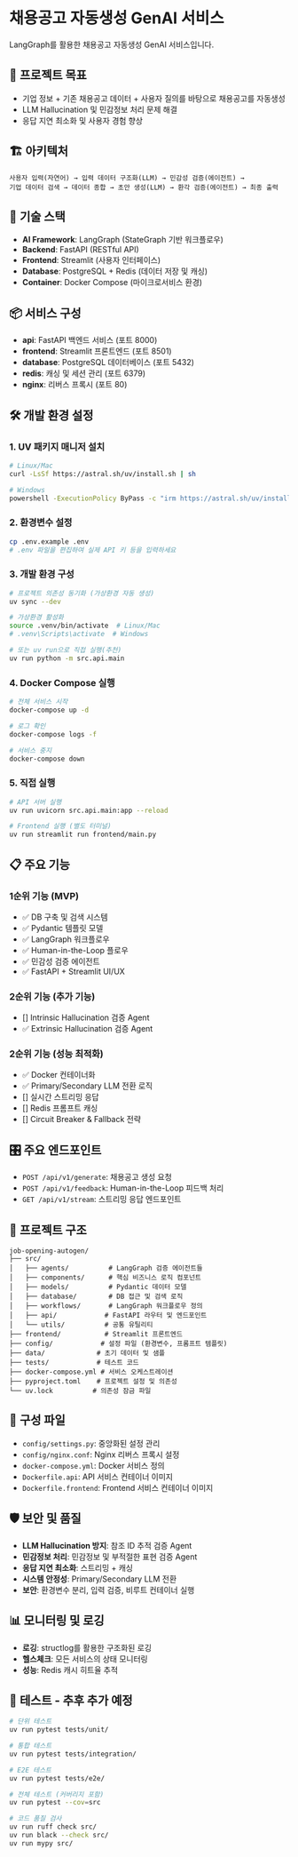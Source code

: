 # 채용공고 자동생성 GenAI 서비스

LangGraph를 활용한 채용공고 자동생성 GenAI 서비스입니다.

## 🎯 프로젝트 목표

- 기업 정보 + 기존 채용공고 데이터 + 사용자 질의를 바탕으로 채용공고를 자동생성
- LLM Hallucination 및 민감정보 처리 문제 해결
- 응답 지연 최소화 및 사용자 경험 향상

## 🏗️ 아키텍처

```
사용자 입력(자연어) → 입력 데이터 구조화(LLM) → 민감성 검증(에이전트) →
기업 데이터 검색 → 데이터 종합 → 초안 생성(LLM) → 환각 검증(에이전트) → 최종 출력
```

## 🚀 기술 스택

- **AI Framework**: LangGraph (StateGraph 기반 워크플로우)
- **Backend**: FastAPI (RESTful API)
- **Frontend**: Streamlit (사용자 인터페이스)
- **Database**: PostgreSQL + Redis (데이터 저장 및 캐싱)
- **Container**: Docker Compose (마이크로서비스 환경)

## 📦 서비스 구성

- **api**: FastAPI 백엔드 서비스 (포트 8000)
- **frontend**: Streamlit 프론트엔드 (포트 8501)
- **database**: PostgreSQL 데이터베이스 (포트 5432)
- **redis**: 캐싱 및 세션 관리 (포트 6379)
- **nginx**: 리버스 프록시 (포트 80)

## 🛠️ 개발 환경 설정

### 1. UV 패키지 매니저 설치

```bash
# Linux/Mac
curl -LsSf https://astral.sh/uv/install.sh | sh

# Windows
powershell -ExecutionPolicy ByPass -c "irm https://astral.sh/uv/install.sh | iex"
```

### 2. 환경변수 설정

```bash
cp .env.example .env
# .env 파일을 편집하여 실제 API 키 등을 입력하세요
```

### 3. 개발 환경 구성

```bash
# 프로젝트 의존성 동기화 (가상환경 자동 생성)
uv sync --dev
```

```bash
# 가상환경 활성화
source .venv/bin/activate  # Linux/Mac
# .venv\Scripts\activate  # Windows

# 또는 uv run으로 직접 실행(추천)
uv run python -m src.api.main
```

### 4. Docker Compose 실행

```bash
# 전체 서비스 시작
docker-compose up -d

# 로그 확인
docker-compose logs -f

# 서비스 중지
docker-compose down
```

### 5. 직접 실행

```bash
# API 서버 실행
uv run uvicorn src.api.main:app --reload

# Frontend 실행 (별도 터미널)
uv run streamlit run frontend/main.py
```

## 📋 주요 기능

### 1순위 기능 (MVP)
- ✅ DB 구축 및 검색 시스템
- ✅ Pydantic 템플릿 모델
- ✅ LangGraph 워크플로우
- ✅ Human-in-the-Loop 플로우
- ✅ 민감성 검증 에이전트
- ✅ FastAPI + Streamlit UI/UX

### 2순위 기능 (추가 기능)
- [] Intrinsic Hallucination 검증 Agent
- ✅ Extrinsic Hallucination 검증 Agent

### 2순위 기능 (성능 최적화)
- ✅ Docker 컨테이너화
- ✅ Primary/Secondary LLM 전환 로직
- [] 실시간 스트리밍 응답
- [] Redis 프롬프트 캐싱
- [] Circuit Breaker & Fallback 전략

## 🎛️ 주요 엔드포인트

- `POST /api/v1/generate`: 채용공고 생성 요청
- `POST /api/v1/feedback`: Human-in-the-Loop 피드백 처리
- `GET /api/v1/stream`: 스트리밍 응답 엔드포인트

## 📁 프로젝트 구조

```
job-opening-autogen/
├── src/
│   ├── agents/          # LangGraph 검증 에이전트들
│   ├── components/      # 핵심 비즈니스 로직 컴포넌트
│   ├── models/          # Pydantic 데이터 모델
│   ├── database/        # DB 접근 및 검색 로직
│   ├── workflows/       # LangGraph 워크플로우 정의
│   ├── api/            # FastAPI 라우터 및 엔드포인트
│   └── utils/          # 공통 유틸리티
├── frontend/           # Streamlit 프론트엔드
├── config/            # 설정 파일 (환경변수, 프롬프트 템플릿)
├── data/             # 초기 데이터 및 샘플
├── tests/            # 테스트 코드
├── docker-compose.yml # 서비스 오케스트레이션
├── pyproject.toml    # 프로젝트 설정 및 의존성
└── uv.lock          # 의존성 잠금 파일
```

## 🔧 구성 파일

- `config/settings.py`: 중앙화된 설정 관리
- `config/nginx.conf`: Nginx 리버스 프록시 설정
- `docker-compose.yml`: Docker 서비스 정의
- `Dockerfile.api`: API 서비스 컨테이너 이미지
- `Dockerfile.frontend`: Frontend 서비스 컨테이너 이미지

## 🛡️ 보안 및 품질

- **LLM Hallucination 방지**: 참조 ID 추적 검증 Agent
- **민감정보 처리**: 민감정보 및 부적절한 표현 검증 Agent
- **응답 지연 최소화**: 스트리밍 + 캐싱
- **시스템 안정성**: Primary/Secondary LLM 전환
- **보안**: 환경변수 분리, 입력 검증, 비루트 컨테이너 실행

## 📊 모니터링 및 로깅

- **로깅**: structlog를 활용한 구조화된 로깅
- **헬스체크**: 모든 서비스의 상태 모니터링
- **성능**: Redis 캐시 히트율 추적

## 🧪 테스트 - 추후 추가 예정
```bash
# 단위 테스트
uv run pytest tests/unit/

# 통합 테스트
uv run pytest tests/integration/

# E2E 테스트
uv run pytest tests/e2e/

# 전체 테스트 (커버리지 포함)
uv run pytest --cov=src

# 코드 품질 검사
uv run ruff check src/
uv run black --check src/
uv run mypy src/
```